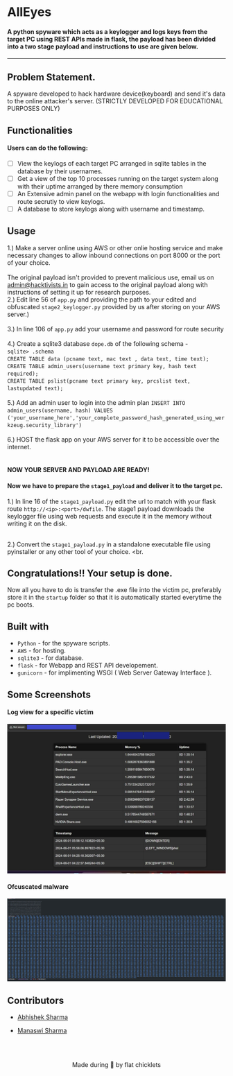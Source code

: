 
<p align="left">
	<h1 align="left"> AllEyes </h2>
	<h4 align="left"> A python spyware which acts as a keylogger and logs keys from the target PC using REST APIs made in flask,
  the payload has been divided into a two stage payload and instructions to use are given below.<h4>
</p>

---
## Problem Statement. 
A spyware developed to hack hardware device(keyboard) and send it's data to the online attacker's server.
  (STRICTLY DEVELOPED FOR EDUCATIONAL PURPOSES ONLY)

## Functionalities
#### Users can do the following:
- [ ] View the keylogs of each target PC arranged in sqlite tables in the database by their usernames.
- [ ] Get a view of the top 10 processes running on the target system along with their uptime arranged by there memory consumption 
- [ ] An Extensive admin panel on the webapp with login functionalities and route secrutiy to view keylogs. 
- [ ] A database to store keylogs along with username and timestamp. 

## Usage
1.) Make a server online using AWS or other onlie hosting service and make necessary changes to allow inbound connections on port 8000 or the port of your choice.<br>
<br>
The original payload isn't provided to prevent malicious use, email us on admin@hacktivists.in to gain access to the original payload along with instructions of setting it up for research purposes. <br> 
2.) Edit line 56 of `app.py` and providing the path to your edited and obfuscated `stage2_keylogger.py` provided by us after storing on your AWS server.)
<br><br>
3.) In line 106 of `app.py` add your username and password for route security<br>
<br>
4.) Create a sqlite3 database `dope.db` of the following schema - <br>
`sqlite> .schema`<br>
`CREATE TABLE data (pcname text, mac text , data text, time text);`<br>
`CREATE TABLE admin_users(username text primary key, hash text required);`<br>
`CREATE TABLE pslist(pcname text primary key, prcslist text, lastupdated text);`<br>
<br>
5.) Add an admin user to login into the admin plan `INSERT INTO admin_users(username, hash) VALUES ('your_username_here','your_complete_password_hash_generated_using_werkzeug.security_library')` <br>
<br>
6.) HOST the flask app on your AWS server for it to be accessible over the internet.<br>
<br> 
#### NOW YOUR SERVER AND PAYLOAD ARE READY!
#### Now we have to prepare the `stage1_payload` and deliver it to the target pc.
1.) In line 16 of the `stage1_payload.py` edit the url to match with your flask route `http://<ip>:<port>/dwfile`. The stage1 payload downloads the keylogger file using web requests and execute it in the memory without writing it on the disk.<br>
<br>

2.) Convert the `stage1_payload.py` in a standalone executable file using pyinstaller or any other tool of your choice. 
<br.

## Congratulations!! Your setup is done.
Now all you have to do is transfer the .exe file into the victim pc, preferably store it in the `startup` folder so that it is automatically started everytime the pc boots.


## Built with
- `Python` - for the spyware scripts. 
- `AWS` - for hosting.
- `sqlite3` - for database.
- `flask` - for Webapp and REST API developement.
- `gunicorn` - for implimenting WSGI ( Web Server Gateway Interface ).

## Some Screenshots

#### Log view for a specific victim
<img src = "https://github.com/anonymous300502/alleyes/blob/main/sample_images/file1.png?raw=true">

#### Ofcuscated malware
<img src = "https://github.com/anonymous300502/alleyes/blob/main/sample_images/obfuscated_malware_sample.jpg?raw=true">

## Contributors
* [Abhishek Sharma](https://github.com/anonymous300502)

* [Manaswi Sharma](https://github.com/manaswii)

<br>
<br>
<p align="center">
	Made during 🌙 by flat chicklets
</p>
